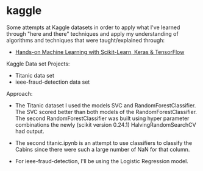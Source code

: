 # kaggle

Some attempts at Kaggle datasets in order to apply what I've learned through "here and there" techniques and apply my understanding of algorithms and techniques that were taught/explained through: 
* <u>Hands-on Machine Learning with Scikit-Learn, Keras & TensorFlow</u>

Kaggle Data set Projects:

* Titanic data set 
* ieee-fraud-detection data set 

Approach: 

* The Titanic dataset I used the models SVC and RandomForestClassifier. The SVC scored better than both models of the RandomForestClassifier. The second RandomForestClassifier was built using hyper parameter combinations the newly (scikit version 0.24.1) HalvingRandomSearchCV had output.
* The second titanic.ipynb is an attempt to use classifiers to classify the Cabins since there were such a large number of NaN for that column. 

* For ieee-fraud-detection, I'll be using the Logistic Regression model. 


